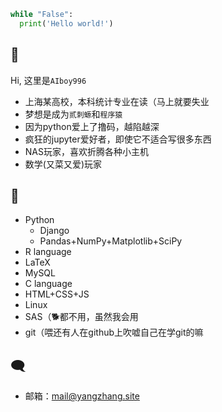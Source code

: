 ```python
while "False":
  print('Hello world!')
```

##  👋
Hi, 这里是`AIboy996`
- 上海某高校，本科统计专业在读（马上就要失业
- 梦想是成为`贰刺螈`和`程序猿`
- 因为python爱上了撸码，越陷越深
- 疯狂的jupyter爱好者，即使它不适合写很多东西
- NAS玩家，喜欢折腾各种小主机
- 数学(又菜又爱)玩家

##  🐌
- Python
  - Django
  - Pandas+NumPy+Matplotlib+SciPy
- R language
- LaTeX
- MySQL
- C language
- HTML+CSS+JS
- Linux
- SAS（🐕都不用，虽然我会用
- git（喂还有人在github上吹嘘自己在学git的嘛


## 🗨 

- 邮箱：[mail@yangzhang.site](mailto:mail@yangzhang.site)
